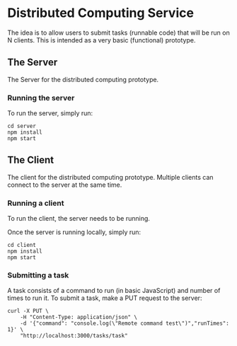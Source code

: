# Distributed Computing Service

The idea is to allow users to submit tasks (runnable code) that will be run on N clients. This is intended as a very basic (functional) prototype.

## The Server

The Server for the distributed computing prototype.

### Running the server

To run the server, simply run:
```
cd server
npm install
npm start
```

## The Client

The client for the distributed computing prototype. Multiple clients can connect to the server at the same time.

### Running a client

To run the client, the server needs to be running.

Once the server is running locally, simply run:
```
cd client
npm install
npm start
```

### Submitting a task

A task consists of a command to run (in basic JavaScript) and number of times to run it. To submit a task, make a PUT request to the server:

```
curl -X PUT \
    -H "Content-Type: application/json" \
    -d '{"command": "console.log(\"Remote command test\")","runTimes": 1}' \
    "http://localhost:3000/tasks/task"
```